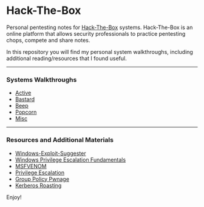 # Hack-The-Box
 
Personal pentesting notes for [Hack-The-Box](https://www.hackthebox.eu) systems. Hack-The-Box is an online platform that allows security professionals to practice pentesting chops, compete and share notes.

In this repository you will find my personal system walkthroughs, including additional reading/resources that I found useful.

---
### Systems Walkthroughs

* [Active](active-htb.md)
* [Bastard](bastard-htb.md)
* [Beep](beep-htb.md)
* [Popcorn](popcorn-htb.md)
* [Misc](misc-htb.md)

---
### Resources and Additional Materials

* [Windows-Exploit-Suggester](https://github.com/AonCyberLabs/Windows-Exploit-Suggester)
* [Windows Privilege Escalation Fundamentals](https://www.fuzzysecurity.com/tutorials/16.html)
* [MSFVENOM](https://www.offensive-security.com/metasploit-unleashed/Msfvenom/)
* [Privilege Escalation](https://www.offensive-security.com/metasploit-unleashed/privilege-escalation/)
* [Group Policy Pwnage](https://blog.rapid7.com/2016/07/27/pentesting-in-the-real-world-group-policy-pwnage/)
* [Kerberos Roasting](https://pentestlab.blog/2018/06/12/kerberoast/)

Enjoy!